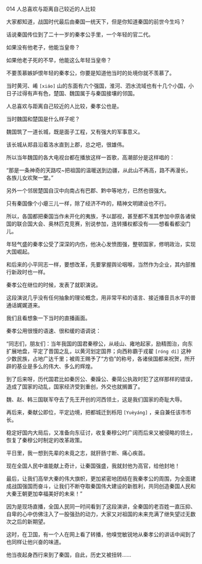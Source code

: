 014 人总喜欢与距离自己较近的人比较




大家都知道，战国时代最后由秦国一统天下，但是你知道秦国的前世今生吗？

话说秦国传位到了二十一岁的秦孝公手里，一个年轻的官二代。

如果没有他老子，他能当皇帝？

如果他老子死的不早，他能这么年轻当皇帝？

不要羡慕嫉妒恨年轻的秦孝公，你要是知道他当时的处境你就不羡慕了。



当时黄河、崤 `[xiáo]` 山的东面有六个强国，淮河、泗水流域也有十几个小国，小日子过得有声有色，楚国、魏国属于与秦国接壤的邻国。

人总喜欢与距离自己较近的人比较，秦孝公也是。

当时魏国和楚国是什么样子呢？



魏国筑了一道长城，既是面子工程，又有强大的军事意义。

该长城从郑县沿着洛水直到上郡，总之吧，很雄伟。

所以当年魏国的各大电视台都在播放这样一首歌，高潮部分是这样唱的：

“那是一条神奇的天路哎~把祖国的温暖送到边疆，从此山不再高，路不再漫长，各族儿女欢聚一堂。”



另外一个邻居楚国自汉中向南占有巴郡、黔中等地方，已然也很强大。

只有秦国像个小瘪三儿一样，除了经济不咋的，精神文明建设也不行。

所以，各国都把秦国当作未开化的夷族，予以鄙视，甚至都不准其参加中原各诸侯国的联合国大会、奥林匹克竞赛，别说参加，连转播权都没有——想看看都没门儿。

年轻气盛的秦孝公受了深深的内伤，他决心发愤图强，整顿国家，修明政治，实现大国崛起。



和后来的小平同志一样，要想改革，先要掌握舆论咽喉，当然作为企业，其内部推行新政时也一样。

秦孝公在继位的时候，发表了就职演说。

这段演说几乎没有任何抽象的理论概念，用非常平和的语言、接近播音员水平的普通话娓娓道来。

我们且看想象一下当时的直播画面。



秦孝公用很慢的语速、很和缓的语调说：

“同志们，朋友们：当年我国的国君秦穆公，从岐山、雍地起家，励精图治，向东扩展地盘，平定了晋国之乱，以黄河划定国界；向西称霸于戎翟 `[róng dí]` 这种少数民族，占地广达千里；被周王赐予了“方伯”的称号，各诸侯国都来祝贺，所开辟的基业是多么的伟大、多么的辉煌。

到了后来呀，历代国君比如秦厉公、秦躁公、秦简公执政时犯了这样那样的错误，造成了国家的动乱，国家经济受到重创，外交也就搁置了。

魏、赵、韩三国联军夺去了先王开创的河西领土，这是我们国家的奇耻大辱。



再后来，秦献公即位，平定边境，把都城迁到栎阳 `[Yuèyáng]` ，亲自兼任该市市长。

稳定好国内大局后，又准备向东征讨，收复秦穆公时广阔而后来又被侵略的领土，恢复了秦穆公时制定的改革政策。

平日里，我一想到先辈的未竟之志，就肝肠寸断、痛心疾首。

现在全国人民中谁能献上奇计，让秦国强盛，我就封他为高官，给他封地！



最后，让我们高举大秦的伟大旗帜，更加紧密地团结在我秦孝公的周围，为全面建成战国强国而奋斗，让我们不断夺取秦国伟大建设的新胜利，共同创造秦国人民和大秦王朝更加幸福美好的未来！”



因为是现场直播，全国人民同一时间看到了这段演讲，全秦国的老百姓一直压抑、自卑的心中仿佛注入了一股强劲的动力，大家又对祖国的未来充满了继失望过无数次之后的新期望。

这时，在卫国，有一个人在网上看了转播，他嗅觉敏锐地从秦孝公的讲话中闻到了也同样让他兴奋的味道。

他当夜起身西行来到了秦国，自此，历史又被扭转……

